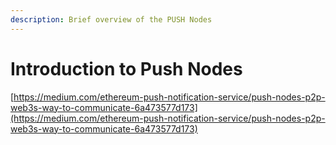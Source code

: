 ```yaml
---
description: Brief overview of the PUSH Nodes
---
```


# Introduction to Push Nodes

[https://medium.com/ethereum-push-notification-service/push-nodes-p2p-web3s-way-to-communicate-6a473577d173](https://medium.com/ethereum-push-notification-service/push-nodes-p2p-web3s-way-to-communicate-6a473577d173)
